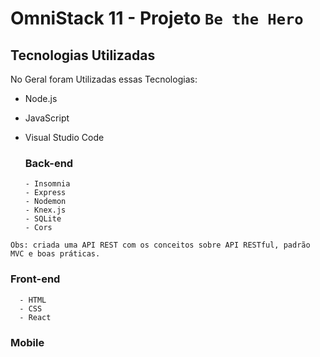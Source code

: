 # OmniStack 11 - Projeto `Be the Hero`

## Tecnologias Utilizadas

No Geral foram Utilizadas essas Tecnologias:

- Node.js
- JavaScript
- Visual Studio Code

  ### Back-end

      - Insomnia
      - Express
      - Nodemon
      - Knex.js
      - SQLite
      - Cors

`Obs: criada uma API REST com os conceitos sobre API RESTful, padrão MVC e boas práticas.`

### Front-end

      - HTML
      - CSS
      - React

### Mobile
